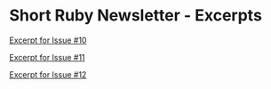 # Short Ruby Newsletter - Excerpts

[Excerpt for Issue #10](/excerpts/issue10/index.html)

[Excerpt for Issue #11](/excerpts/issue11/index.html)

[Excerpt for Issue #12](/excerpts/issue12/index.html)
